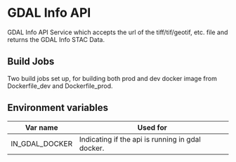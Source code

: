 # GDAL Info API

GDAL Info API Service which accepts the url of the tiff/tif/geotif, etc. file and
returns the GDAL Info STAC Data.

## Build Jobs

Two build jobs set up, for building both prod and dev docker image
from Dockerfile_dev and Dockerfile_prod.

## Environment variables

|Var name|Used for|
| --- | --- |
| IN_GDAL_DOCKER | Indicating if the api is running in gdal docker. |


